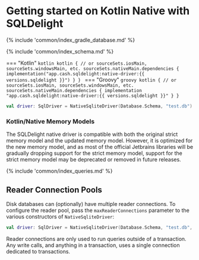 # Getting started on Kotlin Native with SQLDelight

{% include 'common/index_gradle_database.md' %}

{% include 'common/index_schema.md' %}

=== "Kotlin"
    ```kotlin
    kotlin {
      // or sourceSets.iosMain, sourceSets.windowsMain, etc.
      sourceSets.nativeMain.dependencies {
        implementation("app.cash.sqldelight:native-driver:{{ versions.sqldelight }}")
      }
    }
    ```
=== "Groovy"
    ```groovy
    kotlin {
      // or sourceSets.iosMain, sourceSets.windowsMain, etc.
      sourceSets.nativeMain.dependencies {
        implementation "app.cash.sqldelight:native-driver:{{ versions.sqldelight }}"
      }
    }
    ```

```kotlin
val driver: SqlDriver = NativeSqliteDriver(Database.Schema, "test.db")
```

### Kotlin/Native Memory Models

The SQLDelight native driver is compatible with both the original strict memory model and the updated
memory model. However, it is optimized for the new memory model, and as most of the official Jetbrains
libraries will be gradually dropping support for the strict memory model, support for the strict
memory model may be deprecated or removed in future releases.

{% include 'common/index_queries.md' %}

## Reader Connection Pools

Disk databases can (optionally) have multiple reader connections. To configure the reader pool, pass the `maxReaderConnections` parameter to the various constructors of `NativeSqliteDriver`:

```kotlin
val driver: SqlDriver = NativeSqliteDriver(Database.Schema, "test.db", maxReaderConnections = 4)
```

Reader connections are only used to run queries outside of a transaction. Any write calls, and anything in a transaction, 
uses a single connection dedicated to transactions.
